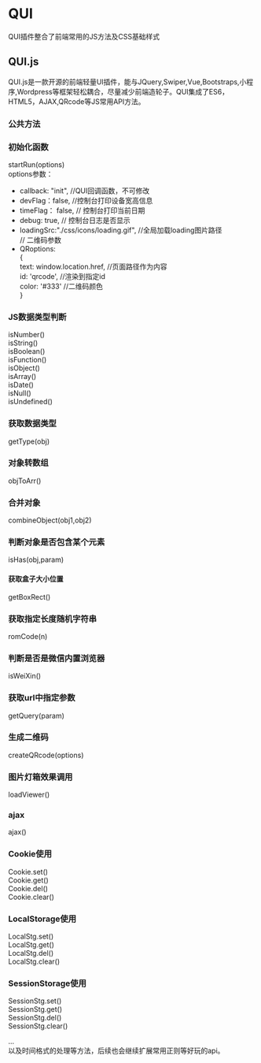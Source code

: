 # QUI
QUI插件整合了前端常用的JS方法及CSS基础样式

## QUI.js
QUI.js是一款开源的前端轻量UI插件，能与JQuery,Swiper,Vue,Bootstraps,小程序,Wordpress等框架轻松耦合，尽量减少前端造轮子。QUI集成了ES6，HTML5，AJAX,QRcode等JS常用API方法。

### 公共方法

### 初始化函数
startRun(options)  
options参数：
- callback: "init", //QUI回调函数，不可修改 
- devFlag：false, //控制台打印设备宽高信息
- timeFlag： false,  // 控制台打印当前日期
- debug: true,  // 控制台日志是否显示
- loadingSrc:"./css/icons/loading.gif",  //全局加载loading图片路径  
// 二维码参数
- QRoptions:  
{  
	text: window.location.href,  //页面路径作为内容  
	id: 'qrcode',  //渲染到指定id  
	color: '#333'  //二维码颜色  
}

### JS数据类型判断
isNumber()  
isString()  
isBoolean()  
isFunction()  
isObject()  
isArray()  
isDate()  
isNull()  
isUndefined()  

### 获取数据类型
getType(obj)

### 对象转数组
objToArr()

### 合并对象
combineObject(obj1,obj2)
### 判断对象是否包含某个元素
isHas(obj,param)
#### 获取盒子大小位置
getBoxRect()

### 获取指定长度随机字符串
romCode(n)

### 判断是否是微信内置浏览器
isWeiXin()

### 获取url中指定参数
getQuery(param)

### 生成二维码
createQRcode(options)

### 图片灯箱效果调用
loadViewer()

### ajax
ajax()
### Cookie使用
Cookie.set()  
Cookie.get()  
Cookie.del()  
Cookie.clear()  

### LocalStorage使用 
LocalStg.set()  
LocalStg.get()  
LocalStg.del()  
LocalStg.clear()  

### SessionStorage使用
SessionStg.set()  
SessionStg.get()  
SessionStg.del()  
SessionStg.clear()  

...  
以及时间格式的处理等方法，后续也会继续扩展常用正则等好玩的api。